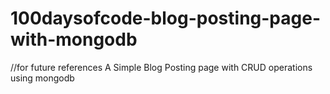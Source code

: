 # 100daysofcode-blog-posting-page-with-mongodb
//for future references
A Simple Blog Posting page with CRUD operations using mongodb
